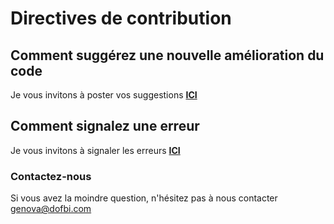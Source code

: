 # Directives de contribution

## Comment suggérez une nouvelle amélioration du code

Je vous invitons à poster vos suggestions [**ICI**](https://github.com/genova/Smart-Parrainage/pulls)

## Comment signalez une erreur

Je vous invitons à signaler les erreurs [**ICI**](https://github.com/genova/Smart-Parrainage/issues)

### Contactez-nous

Si vous avez la moindre question, n'hésitez pas à nous contacter genova@dofbi.com
